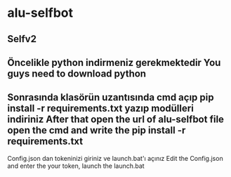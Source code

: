 # alu-selfbot
 Selfv2
 -------------------
Öncelikle python indirmeniz gerekmektedir
You guys need to download python
--------------------
Sonrasında klasörün uzantısında cmd açıp pip install -r requirements.txt yazıp modülleri indiriniz
After that open the url of alu-selfbot file open the cmd and write the pip install -r requirements.txt
--------------------
Config.json dan tokeninizi giriniz ve launch.bat'ı açınız
Edit the Config.json and enter the your token, launch the launch.bat 
